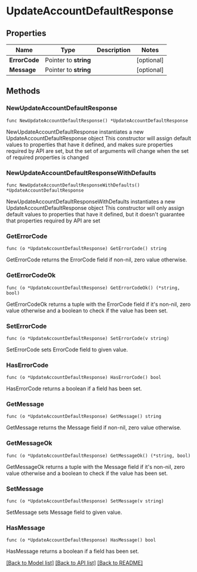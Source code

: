 # UpdateAccountDefaultResponse

## Properties

Name | Type | Description | Notes
------------ | ------------- | ------------- | -------------
**ErrorCode** | Pointer to **string** |  | [optional] 
**Message** | Pointer to **string** |  | [optional] 

## Methods

### NewUpdateAccountDefaultResponse

`func NewUpdateAccountDefaultResponse() *UpdateAccountDefaultResponse`

NewUpdateAccountDefaultResponse instantiates a new UpdateAccountDefaultResponse object
This constructor will assign default values to properties that have it defined,
and makes sure properties required by API are set, but the set of arguments
will change when the set of required properties is changed

### NewUpdateAccountDefaultResponseWithDefaults

`func NewUpdateAccountDefaultResponseWithDefaults() *UpdateAccountDefaultResponse`

NewUpdateAccountDefaultResponseWithDefaults instantiates a new UpdateAccountDefaultResponse object
This constructor will only assign default values to properties that have it defined,
but it doesn't guarantee that properties required by API are set

### GetErrorCode

`func (o *UpdateAccountDefaultResponse) GetErrorCode() string`

GetErrorCode returns the ErrorCode field if non-nil, zero value otherwise.

### GetErrorCodeOk

`func (o *UpdateAccountDefaultResponse) GetErrorCodeOk() (*string, bool)`

GetErrorCodeOk returns a tuple with the ErrorCode field if it's non-nil, zero value otherwise
and a boolean to check if the value has been set.

### SetErrorCode

`func (o *UpdateAccountDefaultResponse) SetErrorCode(v string)`

SetErrorCode sets ErrorCode field to given value.

### HasErrorCode

`func (o *UpdateAccountDefaultResponse) HasErrorCode() bool`

HasErrorCode returns a boolean if a field has been set.

### GetMessage

`func (o *UpdateAccountDefaultResponse) GetMessage() string`

GetMessage returns the Message field if non-nil, zero value otherwise.

### GetMessageOk

`func (o *UpdateAccountDefaultResponse) GetMessageOk() (*string, bool)`

GetMessageOk returns a tuple with the Message field if it's non-nil, zero value otherwise
and a boolean to check if the value has been set.

### SetMessage

`func (o *UpdateAccountDefaultResponse) SetMessage(v string)`

SetMessage sets Message field to given value.

### HasMessage

`func (o *UpdateAccountDefaultResponse) HasMessage() bool`

HasMessage returns a boolean if a field has been set.


[[Back to Model list]](../README.md#documentation-for-models) [[Back to API list]](../README.md#documentation-for-api-endpoints) [[Back to README]](../README.md)


